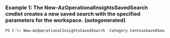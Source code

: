### Example 1: The New-AzOperationalInsightsSavedSearch cmdlet creates a new saved search with the specified parameters for the workspace. (autogenerated)
```powershell
PS C:\> New-AzOperationalInsightsSavedSearch -Category ContosoSavedSearchCategory -DisplayName ContosoSavedSearchDisplayName -Force  -Query * -ResourceGroupName ContosoResourceGroup -SavedSearchId ContosoSavedSearchId -WorkspaceName ContosoWorkspace
```


